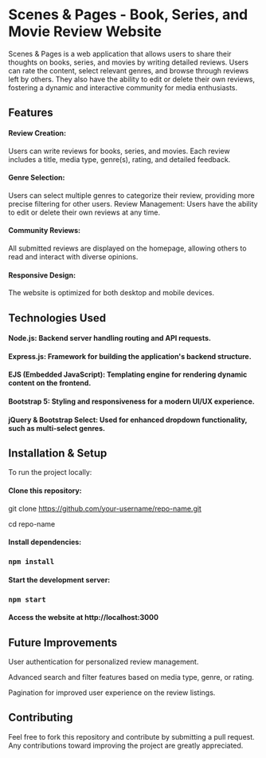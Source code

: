 # Scenes & Pages - Book, Series, and Movie Review Website

Scenes & Pages is a web application that allows users to share their thoughts on books, series, and movies by writing detailed reviews. Users can rate the content, select relevant genres, and browse through reviews left by others. They also have the ability to edit or delete their own reviews, fostering a dynamic and interactive community for media enthusiasts.


## Features

#### Review Creation:
 Users can write reviews for books, series, and movies. Each review includes a title, media type, genre(s), rating, and detailed feedback.

#### Genre Selection:
 Users can select multiple genres to categorize their review, providing more precise filtering for other users.
Review Management: Users have the ability to edit or delete their own reviews at any time.

#### Community Reviews: 
All submitted reviews are displayed on the homepage, allowing others to read and interact with diverse opinions.

#### Responsive Design:
The website is optimized for both desktop and mobile devices.


## Technologies Used
#### Node.js: Backend server handling routing and API requests.

#### Express.js: Framework for building the application's backend structure.

#### EJS (Embedded JavaScript): Templating engine for rendering dynamic content on the frontend.

#### Bootstrap 5: Styling and responsiveness for a modern UI/UX experience.

#### jQuery & Bootstrap Select: Used for enhanced dropdown functionality, such as multi-select genres.
## Installation & Setup
To run the project locally:

#### Clone this repository:

git clone https://github.com/your-username/repo-name.git

cd repo-name

#### Install dependencies:

### `npm install`

#### Start the development server:

### `npm start`

#### Access the website at http://localhost:3000
## Future Improvements
User authentication for personalized review management.

Advanced search and filter features based on media type, genre, or rating.

Pagination for improved user experience on the review listings.


## Contributing
Feel free to fork this repository and contribute by submitting a pull request. Any contributions toward improving the project are greatly appreciated.
